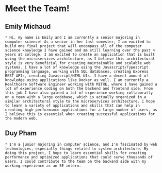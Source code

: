  # Meet the Team!

 ## Emily Michaud
    * Hi, my name is Emily and I am currently a senior majoring in computer science! As a senior in her last semester, I am excited to build one final project that will encompass all of the computer science knowledge I have gained and am still learning over the past 4 years at college. I am excited to create an application that is built using the microservices architecture, as I believe this architectural style is very beneficial for creating maintainable and scalable web systems. I have a lot of knowledge using the Javascript/Typescript programming language, working with SQL databases, creating Express REST APIs, creating Javascript/HTML UIs. I have a decent amount of knowledge using applications like Docker as well. I am currently a Healthcare Software Engineer working with MITRE, where I have gained a lot of experience coding on both the backend and frontend side. From this job I have also gained a lot of experience working collaboratly on a team with a large codebase, which is actually organized in a similar architectural style to the microservices architecture. I hope to learn a variety of applications and skills that can help in creating high performance applications for a large number of users, as I believe this is essential when creating successful applications for the modern web. 
 ## Duy Pham 
    * I'm a junior majoring in computer science, and I'm fascinated by web technologies, especially things related to system architecture. By doing this project, I hope to learn essential skills for creating performance and optimized applications that could serve thousands of users. I could contribute to the team on the backend side with my working experience as an SE intern.